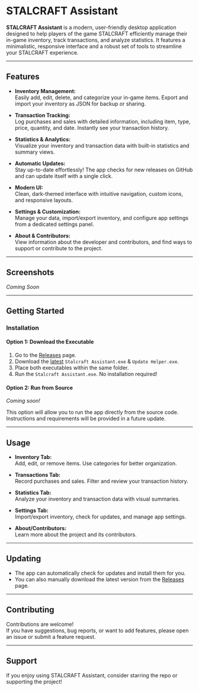 # STALCRAFT Assistant

**STALCRAFT Assistant** is a modern, user-friendly desktop application designed to help players of the game STALCRAFT efficiently manage their in-game inventory, track transactions, and analyze statistics. It features a minimalistic, responsive interface and a robust set of tools to streamline your STALCRAFT experience.

---

## Features

- **Inventory Management:**  
  Easily add, edit, delete, and categorize your in-game items. Export and import your inventory as JSON for backup or sharing.

- **Transaction Tracking:**  
  Log purchases and sales with detailed information, including item, type, price, quantity, and date. Instantly see your transaction history.

- **Statistics & Analytics:**  
  Visualize your inventory and transaction data with built-in statistics and summary views.

- **Automatic Updates:**  
  Stay up-to-date effortlessly! The app checks for new releases on GitHub and can update itself with a single click.

- **Modern UI:**  
  Clean, dark-themed interface with intuitive navigation, custom icons, and responsive layouts.

- **Settings & Customization:**  
  Manage your data, import/export inventory, and configure app settings from a dedicated settings panel.

- **About & Contributors:**  
  View information about the developer and contributors, and find ways to support or contribute to the project.

---

## Screenshots

*Coming Soon*

---

## Getting Started

### Installation

#### **Option 1: Download the Executable**
1. Go to the [Releases](https://github.com/Ghostttie/Stalcraft-Assistant/releases) page.
2. Download the [latest](https://github.com/Ghostttie/Stalcraft-Assistant/releases/latest) `Stalcraft Assistant.exe` & `Update Helper.exe`.
3. Place both executables within the same folder.
4. Run the `Stalcraft Assistant.exe`. No installation required!

#### **Option 2: Run from Source**
*Coming soon!*

This option will allow you to run the app directly from the source code. Instructions and requirements will be provided in a future update.

---

## Usage

- **Inventory Tab:**  
  Add, edit, or remove items. Use categories for better organization.

- **Transactions Tab:**  
  Record purchases and sales. Filter and review your transaction history.

- **Statistics Tab:**  
  Analyze your inventory and transaction data with visual summaries.

- **Settings Tab:**  
  Import/export inventory, check for updates, and manage app settings.

- **About/Contributors:**  
  Learn more about the project and its contributors.

---

## Updating

- The app can automatically check for updates and install them for you.
- You can also manually download the latest version from the [Releases](https://github.com/Ghostttie/Stalcraft-Assistant/releases) page.

---

## Contributing

Contributions are welcome!  
If you have suggestions, bug reports, or want to add features, please open an issue or submit a feature request.

---

## Support

If you enjoy using STALCRAFT Assistant, consider starring the repo or supporting the project! 

